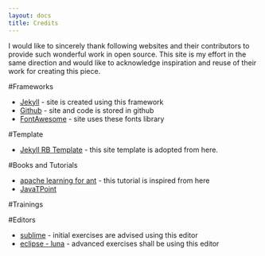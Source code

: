 ```yaml
---
layout: docs
title: Credits
---
```

I would like to sincerely thank following websites and their contributors to provide such wonderful work in open source. This site is my effort in the same direction and would like to acknowledge inspiration and reuse of their work for creating this piece.

#Frameworks

+ [Jekyll](http://jekyllrb.com/) - site is created using this framework
+ [Github](https://github.com) - site and code is stored in github
+ [FontAwesome](http://fortawesome.github.io/Font-Awesome/) - site uses these fonts library

#Template

+ [Jekyll RB Template](https://github.com/jekyll/jekyll) - this site template is adopted from here.

#Books and Tutorials

+ [apache learning for ant](https://ant.apache.org/manual/tutorial-HelloWorldWithAnt.html) - this tutorial is inspired from here
+ [JavaTPoint](http://www.javatpoint.com/spring-aop-example)

#Trainings


#Editors

+ [sublime](http://www.sublimetext.com/) - initial exercises are advised using this editor
+ [eclipse - luna]() - advanced exercises shall be using this editor
